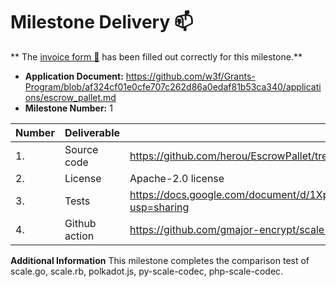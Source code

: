 # Milestone Delivery :mailbox:

**
The [invoice form :pencil:](https://docs.google.com/forms/d/e/1FAIpQLSfmNYaoCgrxyhzgoKQ0ynQvnNRoTmgApz9NrMp-hd8mhIiO0A/viewform)
has been filled out correctly for this milestone.**

* **Application Document:** https://github.com/w3f/Grants-Program/blob/af324cf01e0cfe707c262d86a0edaf81b53ca340/applications/escrow_pallet.md
* **Milestone Number:** 1


| Number | Deliverable   | Link                                                                                 							| Notes |
|--------|---------------|-----------------------------------------------------------------------------------------------------------------|-------|
| 1.     | Source code   | https://github.com/herou/EscrowPallet/tree/eljo-prifti/escrow                       							|       |
| 2.     | License       | Apache-2.0 license                                                                  							|Apache |
| 3.     | Tests         | https://docs.google.com/document/d/1XpxfrG6Qd9AHJ7OUVv3L3D6ZcEyizGh68w7yZxN3p_A/edit?usp=sharing                |       |
| 4.     | Github action | https://github.com/gmajor-encrypt/scale-codec-comparator/tree/main/.github/workflows 							|       |

**Additional Information**
This milestone completes the comparison test of scale.go, scale.rb, polkadot.js, py-scale-codec, php-scale-codec.